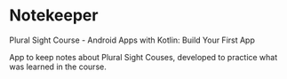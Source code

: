 # Notekeeper
Plural Sight Course - Android Apps with Kotlin: Build Your First App

App to keep notes about Plural Sight Couses, developed to practice what was learned in the course.
